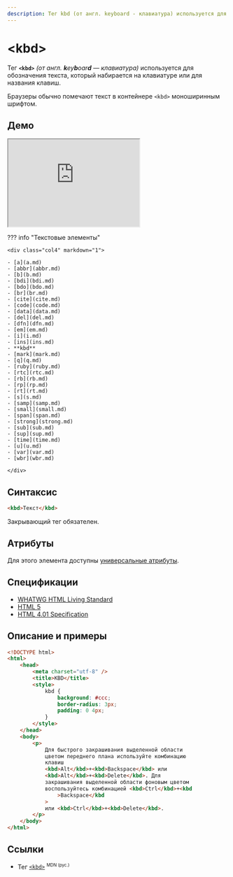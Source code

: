 ```yaml
---
description: Тег kbd (от англ. keyboard - клавиатура) используется для обозначения текста, который набирается на клавиатуре или для названия клавиш
---
```


# &lt;kbd&gt;

Тег **`<kbd>`** _(от англ. **k**ey**b**oar**d** — клавиатура)_ используется для обозначения текста, который набирается на клавиатуре или для названия клавиш.

Браузеры обычно помечают текст в контейнере `<kbd>` моноширинным шрифтом.

## Демо

<iframe class="interactive is-tabbed-shorter-height" height="200" src="https://interactive-examples.mdn.mozilla.net/pages/tabbed/kbd.html" title="MDN Web Docs Interactive Example" loading="lazy" data-readystate="complete"></iframe>

??? info "Текстовые элементы"

    <div class="col4" markdown="1">

    - [a](a.md)
    - [abbr](abbr.md)
    - [b](b.md)
    - [bdi](bdi.md)
    - [bdo](bdo.md)
    - [br](br.md)
    - [cite](cite.md)
    - [code](code.md)
    - [data](data.md)
    - [del](del.md)
    - [dfn](dfn.md)
    - [em](em.md)
    - [i](i.md)
    - [ins](ins.md)
    - **kbd**
    - [mark](mark.md)
    - [q](q.md)
    - [ruby](ruby.md)
    - [rtc](rtc.md)
    - [rb](rb.md)
    - [rp](rp.md)
    - [rt](rt.md)
    - [s](s.md)
    - [samp](samp.md)
    - [small](small.md)
    - [span](span.md)
    - [strong](strong.md)
    - [sub](sub.md)
    - [sup](sup.md)
    - [time](time.md)
    - [u](u.md)
    - [var](var.md)
    - [wbr](wbr.md)

    </div>

## Синтаксис

```html
<kbd>Текст</kbd>
```

Закрывающий тег обязателен.

## Атрибуты

Для этого элемента доступны [универсальные атрибуты](uni-attr.md).

## Спецификации

-   [WHATWG HTML Living Standard](https://html.spec.whatwg.org/multipage/semantics.html#the-kbd-element)
-   [HTML 5](http://www.w3.org/TR/html5/text-level-semantics.html#the-kbd-element)
-   [HTML 4.01 Specification](http://www.w3.org/TR/html401/struct/text.html#h-9.2.1)

## Описание и примеры

```html
<!DOCTYPE html>
<html>
    <head>
        <meta charset="utf-8" />
        <title>KBD</title>
        <style>
            kbd {
                background: #ccc;
                border-radius: 3px;
                padding: 0 4px;
            }
        </style>
    </head>
    <body>
        <p>
            Для быстрого закрашивания выделенной области
            цветом переднего плана используйте комбинацию
            клавиш
            <kbd>Alt</kbd>+<kbd>Backspace</kbd> или
            <kbd>Alt</kbd>+<kbd>Delete</kbd>. Для
            закрашивания выделенной области фоновым цветом
            воспользуйтесь комбинацией <kbd>Ctrl</kbd>+<kbd
                >Backspace</kbd
            >
            или <kbd>Ctrl</kbd>+<kbd>Delete</kbd>.
        </p>
    </body>
</html>
```

## Ссылки

-   Тег [`<kbd>`](https://developer.mozilla.org/ru/docs/Web/HTML/Element/kbd) <sup><small>MDN (рус.)</small></sup>
